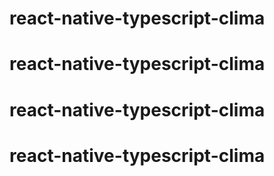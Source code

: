 # react-native-typescript-clima
# react-native-typescript-clima
# react-native-typescript-clima
# react-native-typescript-clima
